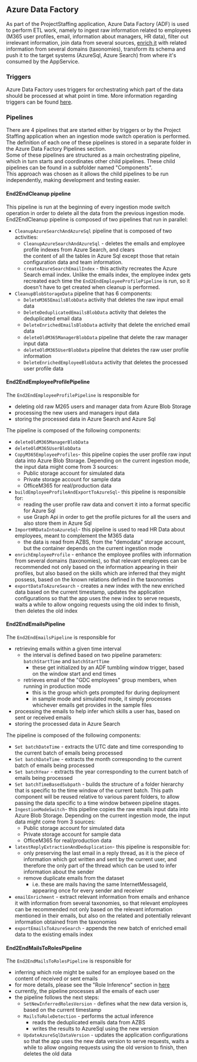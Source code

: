 ## Azure Data Factory

As part of the ProjectStaffing application, Azure Data Factory (ADF) is used to perform ETL work, namely to ingest raw information
related to employees (M365 user profiles, email, information about managers, HR data), filter out irrelevant information,
join data from several sources, [enrich it](enrichment_pipelines.md) with related information from several domains (taxonomies),
transform its schema and push it to the target systems (AzureSql, Azure Search) from where it's consumed by the AppService.


### Triggers

Azure Data Factory uses triggers for orchestrating which part of the data should be processed at what point in time. 
More information regarding triggers can be found [here](ADF_trigger_creation_policy.md). 

### Pipelines

There are 4 pipelines that are started either by triggers or by the Project Staffing application when an ingestion mode switch 
operation is performed.  
The definition of each one of these pipelines is stored in a separate folder in the Azure Data Factory Pipelines section.  
Some of these pipelines are structured as a main orchestrating pipeline, which in turn starts and coordinates other
child pipelines. These child pipelines can be found in a subfolder named "Components".  
This approach was chosen as it allows the child pipelines to be run independently, making development and testing easier.

#### End2EndCleanup pipeline

This pipeline is run at the beginning of every ingestion mode switch operation in order to delete all the data from the previous ingestion mode. 
End2EndCleanup pipeline is composed of two pipelines that run in parallel:
- `CleanupAzureSearchAndAzureSql` pipeline that is composed of two activities:
    - `CleanupAzureSearchAndAzureSql` - deletes the emails and employee profile indexes from Azure Search, and clears  
      the content of all the tables in Azure Sql except those that retain configuration data and team information.
    - `createAzureSearchEmailIndex` - this activity recreates the Azure Search email index. Unlike the emails index,
      the employee index gets recreated each time the `End2EndEmployeeProfilePipeline` is run, so it doesn't have to get 
      created when cleanup is performed.
- `CleanupBlobStorageData` pipeline that has 6 components:
    - `DeleteM365EmailsBlobData` activity that deletes the raw input email data
    - `DeleteDeduplicatedEmailsBlobData` activity that deletes the deduplicated email data
    - `DeleteEnrichedEmailsBlobData` activity that delete the enriched email data
    - `deleteOldM365ManagerBlobData` pipeline that delete the raw manager input data
    - `deleteOldM365UserBlobData` pipeline that deletes the raw user profile information
    - `DeleteEnrichedEmployeeBlobData` activity that deletes the processed user profile data
    
#### End2EndEmployeeProfilePipeline
The `End2EndEmployeeProfilePipeline` is responsible for 
- deleting old raw M265 users and manager data from Azure Blob Storage
- processing the new users and managers input data
- storing the processed data in Azure Search and Azure Sql

The pipeline is composed of the following components:
- `deleteOldM365ManagerBlobData`
- `deleteOldM365UserBlobData`
- `CopyM365EmployeeProfiles`- this pipeline copies the user profile raw input data into Azure Blob Storage. Depending on 
  the current ingestion mode, the input data might come from 3 sources:
    - Public storage account for simulated data
    - Private storage account for sample data
    - OfficeM365 for real/production data
- `buildEmployeeProfileAndExportToAzureSql`- this pipeline is responsible for:
    - reading the user profile raw data and convert it into a format specific for Azure Sql
    - use Graph Api in order to get the profile pictures for all the users and also store them in Azure Sql
- `ImportHRDataIntoAzureSql`- this pipeline is used to read HR Data about employees, meant to complement the M365 data
    - the data is read from AZBS, from the "demodata" storage account, but the container depends on the current ingestion mode
- `enrichEmployeeProfile` - enhance the employee profiles with information from several domains (taxonomies), so that 
  relevant employees can be recommended not only based on the information appearing in their profiles, but also based
  on the skills which are inferred that they might possess, based on the known relations defined in the taxonomies 
- `exportDataToAzureSearch` - creates a new index with the new enriched data based on the current timestamp, updates the 
  application configurations so that the app uses the new index to serve requests, waits a while to allow ongoing requests
  using the old index to finish, then deletes the old index

#### End2EndEmailsPipeline
The `End2EndEmailsPipeline` is responsible for
- retrieving emails within a given time interval 
    - the interval is defined based on two pipeline parameters: `batchStartTime` and `batchStartTime`
        - these get initialized by an ADF tumbling window trigger, based on the window start and end times
    - retrieves email of the "GDC employees" group members, when running in production mode
        - this is the group which gets prompted for during deployment
        - in sample mode and simulated mode, it simply processes whichever emails get provides in the sample files
- processing the emails to help infer which skills a user has, based on sent or received emails
- storing the processed data in Azure Search

The pipeline is composed of the following components:
- `Set batchDateTime` - extracts the UTC date and time corresponding to the current batch of emails being processed
- `Set batchDateTime` - extracts the month corresponding to the current batch of emails being processed
- `Set batchYear` - extracts the year corresponding to the current batch of emails being processed
- `Set batchTimeBasedSubpath` - builds the structure of a folder hierarchy  that is specific to the time window of the 
  current batch. This path component will be reused relative to various parent folders, to allow passing the data 
  specific to a time window between pipeline stages.
- `IngestionModeSwitch`- this pipeline copies the raw emails input data into Azure Blob Storage. Depending on
  the current ingestion mode, the input data might come from 3 sources:
  - Public storage account for simulated data
  - Private storage account for sample data
  - OfficeM365 for real/production data
- `latestReplyExtractionAndDeduplication`- this pipeline is responsible for:
  - only preserving the last email in a reply thread, as it is the piece of information which got written and sent by 
    the current user, and therefore the only part of the thread which can be used to infer information about the sender
  - remove duplicate emails from the dataset 
      - i.e. these are mails having the same InternetMessageId, appearing once for every sender and receiver
- `emailEnrichment` - extract relevant information from emails and enhance it with information from several taxonomies,
  so that relevant employees can be recommended not only based on the relevant information mentioned in their emails, 
  but also on the related and potentially relevant information obtained from the taxonomies
- `exportEmailsToAzureSearch` - appends the new batch of enriched email data to the existing emails index

#### End2EndMailsToRolesPipeline
The `End2EndMailsToRolesPipeline` is responsible for
- inferring which role might be suited for an employee based on the content of received or sent emails 
- for more details, please see the "Role Inference" section in [here](enrichment_pipelines.md)
- currently, the pipeline processes all the emails of each user
- the pipeline follows the next steps:
  - `SetNewInferredRolesVersion` - defines what the new data version is, based on the current timestamp
  - `MailsToRoleDetection` - performs the actual inference
    - reads the deduplicated emails data from AZBS 
    - writes the results to AzureSql using the new version
  - `UpdateAzureSqlDataVersion` - updates the application configurations so that the app uses the new data version to 
    serve requests, waits a while to allow ongoing requests using the old version to finish, then deletes the old data
